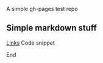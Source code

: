 A simple gh-pages test repo

## Simple markdown stuff
[Links](http://www.google.com)
    Code snippet

End

